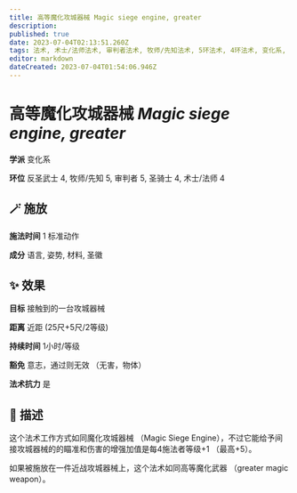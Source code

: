 ```yaml
---
title: 高等魔化攻城器械 Magic siege engine, greater
description: 
published: true
date: 2023-07-04T02:13:51.260Z
tags: 法术, 术士/法师法术, 审判者法术, 牧师/先知法术, 5环法术, 4环法术, 变化系, 反圣武士法术, 圣骑士法术
editor: markdown
dateCreated: 2023-07-04T01:54:06.946Z
---
```


# **高等魔化攻城器械** *Magic siege engine, greater*

**学派** 变化系 

**环位** 反圣武士 4, 牧师/先知 5, 审判者 5, 圣骑士 4, 术士/法师 4

## 🪄 施放

**施法时间** 1 标准动作

**成分** 语言, 姿势, 材料, 圣徽

## ✨ 效果 

**目标** 接触到的一台攻城器械 

**距离** 近距 (25尺+5尺/2等级)  

**持续时间** 1小时/等级 

**豁免** 意志，通过则无效 （无害，物体）

**法术抗力** 是

## 📖 描述

这个法术工作方式如同魔化攻城器械 （Magic Siege Engine），不过它能给予间接攻城器械的的瞄准和伤害的增强加值是每4施法者等级+1 （最高+5）。

如果被施放在一件近战攻城器械上，这个法术如同高等魔化武器 （greater magic weapon）。
    
